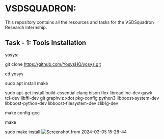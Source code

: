 
# VSDSQUADRON:

This repository contains all the resources and tasks for the VSDSquadron Research Internship.




## Task - 1: Tools Installation

yosys:

git clone https://github.com/YosysHQ/yosys.git

cd yosys

sudo apt install make

sudo apt-get install build-essential clang bison flex libreadline-dev gawk tcl-dev libffi-dev git graphviz xdot pkg-config python3 libboost-system-dev libboost-python-dev libboost-filesystem-dev zlib1g-dev

make config-gcc

make

sudo make install
![Screenshot from 2024-03-05 15-28-44](https://github.com/mreddybalaji/vsdsquadron_log/assets/130784457/6df8e52e-39df-4bb9-8f07-7cd01b454a1a)



